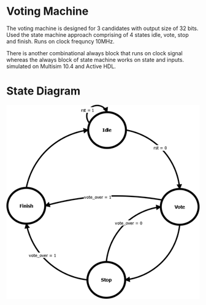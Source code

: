 # Voting Machine
The voting machine is designed for 3 candidates with output size of 32 bits. Used the state machine approach comprising of 4 states idle, vote, stop and finish. Runs on clock frequncy 10MHz.

There is another combinational always block that runs on clock signal whereas the always block of state machine works on state and inputs. simulated on Multisim 10.4 and Active HDL.

# State Diagram
![Voting State Diagram](Images/Voting-State-Diagram.png)

